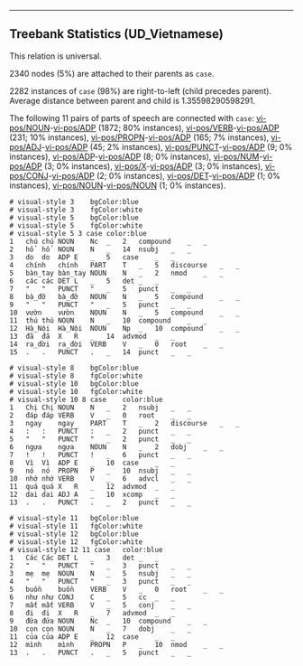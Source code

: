

--------------------------------------------------------------------------------

## Treebank Statistics (UD_Vietnamese)

This relation is universal.

2340 nodes (5%) are attached to their parents as `case`.

2282 instances of `case` (98%) are right-to-left (child precedes parent).
Average distance between parent and child is 1.35598290598291.

The following 11 pairs of parts of speech are connected with `case`: [vi-pos/NOUN]()-[vi-pos/ADP]() (1872; 80% instances), [vi-pos/VERB]()-[vi-pos/ADP]() (231; 10% instances), [vi-pos/PROPN]()-[vi-pos/ADP]() (165; 7% instances), [vi-pos/ADJ]()-[vi-pos/ADP]() (45; 2% instances), [vi-pos/PUNCT]()-[vi-pos/ADP]() (9; 0% instances), [vi-pos/ADP]()-[vi-pos/ADP]() (8; 0% instances), [vi-pos/NUM]()-[vi-pos/ADP]() (3; 0% instances), [vi-pos/X]()-[vi-pos/ADP]() (3; 0% instances), [vi-pos/CONJ]()-[vi-pos/ADP]() (2; 0% instances), [vi-pos/DET]()-[vi-pos/ADP]() (1; 0% instances), [vi-pos/NOUN]()-[vi-pos/NOUN]() (1; 0% instances).


~~~ conllu
# visual-style 3	bgColor:blue
# visual-style 3	fgColor:white
# visual-style 5	bgColor:blue
# visual-style 5	fgColor:white
# visual-style 5 3 case	color:blue
1	chú	chú	NOUN	Nc	_	2	compound	_	_
2	hổ	hổ	NOUN	N	_	14	nsubj	_	_
3	do	do	ADP	E	_	5	case	_	_
4	chính	chính	PART	T	_	5	discourse	_	_
5	bàn_tay	bàn_tay	NOUN	N	_	2	nmod	_	_
6	các	các	DET	L	_	5	det	_	_
7	"	"	PUNCT	"	_	5	punct	_	_
8	bà_đỡ	bà_đỡ	NOUN	N	_	5	compound	_	_
9	"	"	PUNCT	"	_	5	punct	_	_
10	vườn	vườn	NOUN	N	_	5	compound	_	_
11	thú	thú	NOUN	N	_	10	compound	_	_
12	Hà_Nội	Hà_Nội	NOUN	Np	_	10	compound	_	_
13	đã	đã	X	R	_	14	advmod	_	_
14	ra_đời	ra_đời	VERB	V	_	0	root	_	_
15	.	.	PUNCT	.	_	14	punct	_	_

~~~


~~~ conllu
# visual-style 8	bgColor:blue
# visual-style 8	fgColor:white
# visual-style 10	bgColor:blue
# visual-style 10	fgColor:white
# visual-style 10 8 case	color:blue
1	Chị	Chị	NOUN	N	_	2	nsubj	_	_
2	đáp	đáp	VERB	V	_	0	root	_	_
3	ngay	ngay	PART	T	_	2	discourse	_	_
4	:	:	PUNCT	:	_	2	punct	_	_
5	"	"	PUNCT	"	_	2	punct	_	_
6	ngựa	ngựa	NOUN	N	_	2	dobj	_	_
7	!	!	PUNCT	!	_	6	punct	_	_
8	Vì	Vì	ADP	E	_	10	case	_	_
9	nó	nó	PROPN	P	_	10	nsubj	_	_
10	nhớ	nhớ	VERB	V	_	6	advcl	_	_
11	quá	quá	X	R	_	12	advmod	_	_
12	dai	dai	ADJ	A	_	10	xcomp	_	_
13	.	.	PUNCT	.	_	2	punct	_	_

~~~


~~~ conllu
# visual-style 11	bgColor:blue
# visual-style 11	fgColor:white
# visual-style 12	bgColor:blue
# visual-style 12	fgColor:white
# visual-style 12 11 case	color:blue
1	Các	Các	DET	L	_	3	det	_	_
2	"	"	PUNCT	"	_	3	punct	_	_
3	mẹ	mẹ	NOUN	N	_	5	nsubj	_	_
4	"	"	PUNCT	"	_	3	punct	_	_
5	buồn	buồn	VERB	V	_	0	root	_	_
6	như	như	CONJ	C	_	5	cc	_	_
7	mất	mất	VERB	V	_	5	conj	_	_
8	đi	đi	X	R	_	7	advmod	_	_
9	đứa	đứa	NOUN	Nc	_	10	compound	_	_
10	con	con	NOUN	N	_	7	dobj	_	_
11	của	của	ADP	E	_	12	case	_	_
12	mình	mình	PROPN	P	_	10	nmod	_	_
13	.	.	PUNCT	.	_	5	punct	_	_

~~~


